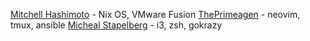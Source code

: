 [Mitchell Hashimoto](https://www.youtube.com/watch?v=LA8KF9Fs2sk&ab_channel=Sourcegraph) - Nix OS, VMware Fusion
[ThePrimeagen](https://www.youtube.com/watch?v=GXxvxSlzJdI&t=1131s&ab_channel=Sourcegraph) - neovim, tmux, ansible
[Micheal Stapelberg](https://www.youtube.com/watch?v=lgJfs5GkjQw&ab_channel=Sourcegraph) - i3, zsh, gokrazy